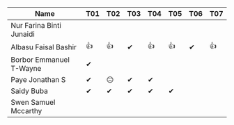 |Name                              |T01 |T02 |T03 |T04 |T05|T06|T07|
|----------------------------------|----|----|----|----|---|---|---|
|Nur Farina Binti Junaidi          |    |    |    |    |   |   |   |
|Albasu Faisal Bashir              | 👍 | 👍 | ✔ | 👍 | 👍 | ✔ | 👍 |
|Borbor Emmanuel T-Wayne           | ✔ |    |     |   |   |  |   |
|Paye Jonathan S                   | ✔ | 😐  | ✔ | ✔ |   |  |   |
|Saidy Buba                        | ✔ | ✔ |  ✔ |  ✔  | ✔ |  |   |
|Swen Samuel Mccarthy              |    |    |    |    |   |  |   |
